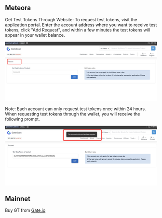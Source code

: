 ## Meteora 
Get Test Tokens Through Website:
To request test tokens, visit the application portal.
Enter the account address where you want to receive test tokens, click "Add Request", and within a few minutes the test tokens will appear in your wallet balance.

![GT token request](../../.gitbook/assets/images/gt_test_token.png)

Note: Each account can only request test tokens once within 24 hours. When requesting test tokens through the wallet, you will receive the following prompt.

![get GT](../../.gitbook/assets/images/get_gt.png)

## Mainnet

Buy GT from  [Gate.io](https://www.gate.io/buy-sell-crypto)